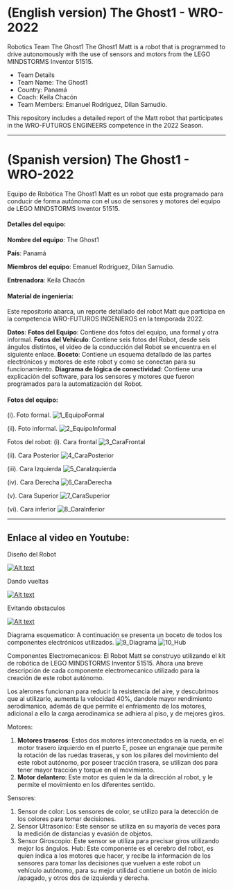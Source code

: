 # (English version) The Ghost1 - WRO-2022
Robotics Team The Ghost1
The Ghost1 Matt is a robot that is programmed to drive autonomously with the use of sensors and motors from the LEGO MINDSTORMS Inventor 51515.

- Team Details
- Team Name: The Ghost1
- Country: Panamá
- Coach: Keila Chacón
- Team Members: Emanuel Rodriguez, Dilan Samudio.

This repository includes a detailed report of the Matt robot that participates in the WRO-FUTUROS ENGINEERS competence in the 2022 Season.

------------

# (Spanish version) The Ghost1 - WRO-2022
Equipo de Robótica The Ghost1
Matt es un robot que esta programado para conducir de forma autónoma con el uso de sensores y motores del equipo de LEGO MINDSTORMS Inventor 51515.

#### Detalles del equipo:
**Nombre del equipo**: The Ghost1

**País**: Panamá

**Miembros del equipo**: Emanuel Rodriguez, Dilan Samudio.

**Entrenadora**: Keila Chacón


#### Material de ingenieria:
Este repositorio abarca, un reporte detallado del robot Matt que participa en la competencia WRO-FUTUROS INGENIEROS en la temporada 2022.

**Datos**:
**Fotos del Equipo**: Contiene dos fotos del equipo, una formal y otra informal.
**Fotos del Vehículo**: Contiene seis fotos del Robot, desde seis ángulos distintos, el video de la conducción del Robot se encuentra en el siguiente enlace.
**Boceto**: Contiene un esquema detallado de las partes electrónicos y motores de este robot y como se conectan para su funcionamiento. 
**Diagrama de lógica de conectividad**: Contiene una explicación del software, para los sensores y motores que fueron programados para la automatización del Robot.

#### Fotos del equipo:
(i). Foto formal.
![1_EquipoFormal](https://user-images.githubusercontent.com/112026718/186887081-0d170402-4681-420f-b0b5-f59b7845427e.JPG)

(ii). Foto informal.
![2_EquipoInformal](https://user-images.githubusercontent.com/112026718/186887090-ea81ea34-a021-4fab-961d-ed6f01018d9f.JPG)


Fotos del robot:
(i).	Cara frontal
![3_CaraFrontal](https://user-images.githubusercontent.com/112026718/193432984-ecdf8438-f0b4-46ed-9c22-d2662dc244c2.jpg)


(ii).	Cara Posterior
![4_CaraPosterior](https://user-images.githubusercontent.com/112026718/194215692-578b80eb-e417-4e63-bfca-0ccc1cc1b11e.jpg)


(iii). Cara Izquierda
![5_CaraIzquierda](https://user-images.githubusercontent.com/112026718/194214689-6cde2df0-e7d0-4c16-8b1a-2f839a3bedda.jpg)

(iv).	Cara Derecha
![6_CaraDerecha](https://user-images.githubusercontent.com/112026718/193433024-0272fbae-3e4f-4c57-ae59-7a09380b3c4c.jpg)


(v).	Cara Superior
![7_CaraSuperior](https://user-images.githubusercontent.com/112026718/194213409-a7e521f5-ac22-4e8d-b084-9174e131d3b2.jpg)


(vi).	Cara inferior
![8_CaraInferior](https://user-images.githubusercontent.com/112026718/194211989-b8cd3d10-6574-4103-8a96-77b9a9c7f4f1.jpg)


------------

## **Enlace al video en Youtube**:
Diseño del Robot

[![Alt text](https://user-images.githubusercontent.com/112026718/193433061-a58f927a-bf96-4ce6-a786-41978796186a.gif)](https://youtu.be/U56eK61VCnY)

Dando vueltas

[![Alt text](https://user-images.githubusercontent.com/112026718/188289446-870fff3d-0013-49d5-9703-20cf0f7fa475.gif)](https://www.youtube.com/watch?v=Wj1oxwJkM2g)

Evitando obstaculos

[![Alt text](https://user-images.githubusercontent.com/112026718/188289545-f1eeb4a0-b45a-4bdb-90fe-f92e0548286c.gif)](https://youtu.be/pBEFuexwxLQ)

Diagrama esquematico:
A continuación se presenta un boceto de todos los componentes electrónicos utilizados.
![9_Diagrama](https://user-images.githubusercontent.com/112026718/193734227-b36c2675-807e-46a2-b725-986c86bd7985.png)
![10_Hub](https://user-images.githubusercontent.com/112026718/194357794-3e29af98-051e-4cdb-a6f0-d9efc0b8e71a.png)


Componentes Electromecanicos:
El Robot Matt se construyo utilizando el kit de robótica de LEGO MINDSTORMS Inventor 51515. Ahora una breve descripción de cada componente electromecanico utilizado para la creación de este robot autónomo.

Los alerones funcionan para reducir la resistencia del aire, y descubrimos que al utilizarlo, aumenta la velocidad 40%, dandole mayor rendimiento aerodimanico, además de que permite el enfriamento de los motores, adicional a ello la carga aerodinamica se adhiera al piso, y de mejores giros.

Motores: 
1.	**Motores traseros**: Estos dos motores interconectados en la rueda, en el motor trasero izquierdo en el puerto E, posee un engranaje que permite la rotación de las ruedas traseras, y son los pilares del movimiento del este robot autónomo, por poseer tracción trasera, se utilizan dos para tener mayor tracción y torque en el movimiento.
2.	**Motor delantero**: Este motor es quien le da la dirección al robot, y le permite el movimiento en los diferentes sentido.

Sensores:
1.	Sensor de color: Los sensores de color, se utilizo para la detección de los colores para tomar decisiones. 
2.	Sensor Ultrasonico: Este sensor se utiliza en su mayoría de veces para la medición de distancias y evasión de objetos.
3.	Sensor Giroscopio: Este sensor se utiliza para precisar giros utilizando mejor los ángulos.
Hub: Este componente es el cerebro del robot, es quien indica a los motores que hacer, y recibe la información de los sensores para tomar las decisiones que vuelven a este robot un vehículo autónomo, para su mejor utilidad contiene un botón de inicio /apagado, y otros dos de izquierda y derecha.
